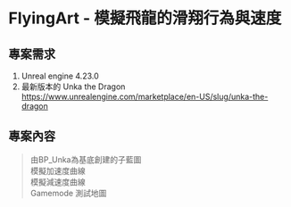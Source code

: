 # FlyingArt  - 模擬飛龍的滑翔行為與速度
## 專案需求
1. Unreal engine 4.23.0  
2. 最新版本的 Unka the Dragon  
https://www.unrealengine.com/marketplace/en-US/slug/unka-the-dragon

## 專案內容
> 由BP_Unka為基底創建的子藍圖  
> 模擬加速度曲線  
> 模擬減速度曲線  
> Gamemode
> 測試地圖
